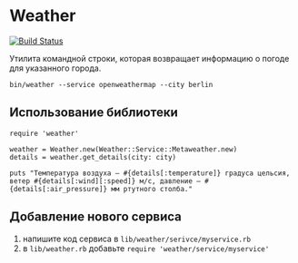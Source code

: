 # Weather

[![Build Status](https://travis-ci.org/aishek/weather.svg?branch=master)](https://travis-ci.org/aishek/weather)

Утилита командной строки, которая возвращает информацию о погоде для указанного города.

    bin/weather --service openweathermap --city berlin

## Использование библиотеки

    require 'weather'

    weather = Weather.new(Weather::Service::Metaweather.new)
    details = weather.get_details(city: city)

    puts "Температура воздуха — #{details[:temperature]} градуса цельсия, ветер #{details[:wind][:speed]} м/с, давление — #{details[:air_pressure]} мм ртутного столба."

## Добавление нового сервиса

1. напишите код сервиса в `lib/weather/serivce/myservice.rb`
2. в `lib/weather.rb` добавьте `require 'weather/service/myservice'`
